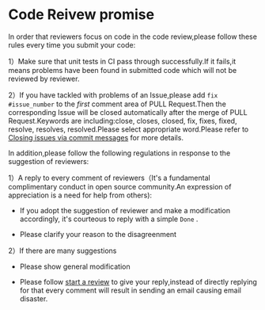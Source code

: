 # Code Reivew promise

In order that reviewers focus on code in the code review,please follow these rules every time you submit your code:

1）Make sure that unit tests in CI pass through successfully.If it fails,it means problems have been found in submitted code which will not be reviewed by reviewer.

2）If you have tackled with problems of an Issue,please add `fix #issue_number` to the *first* comment area of PULL Request.Then the corresponding Issue will be closed automatically after the merge of PULL Request.Keywords are including:close, closes, closed, fix, fixes, fixed, resolve, resolves, resolved.Please select appropriate word.Please refer to [Closing issues via commit messages](https://help.github.com/articles/closing-issues-via-commit-messages) for more details.

In addition,please follow the following regulations in response to the suggestion of reviewers:

1）A reply to every comment of reviewers（It's a fundamental complimentary conduct in open source community.An expression of appreciation is a need for help from others):

   - If you adopt the suggestion of reviewer and make a modification accordingly, it's courteous to reply with a simple `Done` .

   - Please clarify your reason to the disagreenment

2）If there are many suggestions

   - Please show general modification

   - Please follow [start a review](https://help.github.com/articles/reviewing-proposed-changes-in-a-pull-request/) to give your reply,instead of directly replying for that every comment will result in sending an email causing email disaster.
